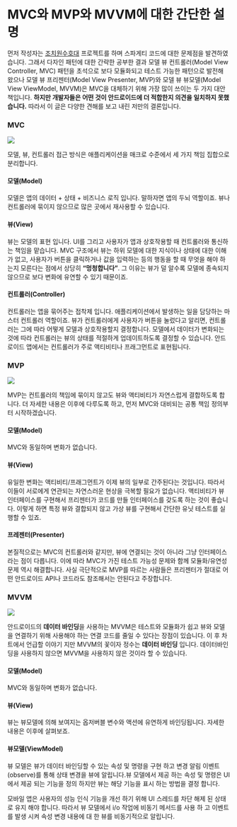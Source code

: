 # MVC와 MVP와 MVVM에 대한 간단한 설명

먼저 작성자는 [조치원수호대](https://github.com/tnvnfdla1214/homemade_guardian) 프로젝트를 하며 스파게티 코드에 대한 문제점을 발견하였습니다. 그래서 다자인 패턴에 대한 간략한 공부한 결과 모델 뷰 컨트롤러(Model View Controller, MVC) 패턴을 초석으로 보다 모듈화되고 테스트 가능한 패턴으로 발전해 왔으나 모델 뷰 프리젠터(Model View Presenter, MVP)와 모델 뷰 뷰모델(Model View ViewModel, MVVM)은 MVC을 대체하기 위해 가장 많이 쓰이는 두 가지 대안책입니다. **하지만 개발자들은 어떤 것이 안드로이드에 더 적합한지 의견을 일치하지 못했습니다.** 따라서 이 글은 다양한 견해를 보고 내린 저만의 결론입니다.

### MVC
<img src="https://user-images.githubusercontent.com/48902047/146139970-e59a72af-4568-48b2-be06-3d7e795372f7.png"></img>

모델, 뷰, 컨트롤러 접근 방식은 애플리케이션을 매크로 수준에서 세 가지 책임 집합으로 분리합니다.

#### 모델(Model)
모델은 앱의 데이터 + 상태 + 비즈니스 로직 입니다. 말하자면 앱의 두뇌 역할이죠. 뷰나 컨트롤러에 묶이지 않으므로 많은 곳에서 재사용할 수 있습니다.

#### 뷰(View)
뷰는 모델의 표현 입니다. UI를 그리고 사용자가 앱과 상호작용할 때 컨트롤러와 통신하는 책임을 맡습니다. MVC 구조에서 뷰는 하위 모델에 대한 지식이나 상태에 대한 이해가 없고, 사용자가 버튼을 클릭하거나 값을 입력하는 등의 행동을 할 때 무엇을 해야 하는지 모른다는 점에서 상당히 **“멍청합니다”**. 그 이유는 뷰가 덜 알수록 모델에 종속되지 않으므로 보다 변화에 유연할 수 있기 때문이죠.

#### 컨트롤러(Controller)
컨트롤러는 앱을 묶어주는 접착제 입니다. 애플리케이션에서 발생하는 일을 담당하는 마스터 컨트롤러 역할이죠. 뷰가 컨트롤러에게 사용자가 버튼을 눌렀다고 알리면, 컨트롤러는 그에 따라 어떻게 모델과 상호작용할지 결정합니다. 모델에서 데이터가 변화되는 것에 따라 컨트롤러는 뷰의 상태를 적절하게 업데이트하도록 결정할 수 있습니다. 안드로이드 앱에서는 컨트롤러가 주로 액티비티나 프래그먼트로 표현됩니다.

### MVP
<img src="https://user-images.githubusercontent.com/48902047/146140357-3cff09fd-c3e6-4af9-bd3b-b54e05beacca.png"></img>

MVP는 컨트롤러의 책임에 묶이지 않고도 뷰와 액티비티가 자연스럽게 결합하도록 합니다. 더 자세한 내용은 이후에 다루도록 하고, 먼저 MVC와 대비되는 공통 책임 정의부터 시작하겠습니다.

#### 모델(Model)
MVC와 동일하며 변화가 없습니다.

#### 뷰(View)
유일한 변화는 액티비티/프래그먼트가 이제 뷰의 일부로 간주된다는 것입니다. 따라서 이들이 서로에게 연관되는 자연스러운 현상을 극복할 필요가 없습니다. 액티비티가 뷰 인터페이스를 구현해서 프리젠터가 코드를 만들 인터페이스를 갖도록 하는 것이 좋습니다. 이렇게 하면 특정 뷰와 결합되지 않고 가상 뷰를 구현해서 간단한 유닛 테스트를 실행할 수 있죠.

#### 프레젠터(Presenter)
본질적으로는 MVC의 컨트롤러와 같지만, 뷰에 연결되는 것이 아니라 그냥 인터페이스라는 점이 다릅니다. 이에 따라 MVC가 가진 테스트 가능성 문제와 함께 모듈화/유연성 문제 역시 해결합니다. 사실 극단적으로 MVP를 따르는 사람들은 프리젠터가 절대로 어떤 안드로이드 API나 코드라도 참조해서는 안된다고 주장합니다.

### MVVM
<img src="https://user-images.githubusercontent.com/48902047/148783883-e4f8e072-2af1-4b58-8f65-f3c8a6121ae0.JPG"></img>

안드로이드의 **데이터 바인딩**을 사용하는 MVVM은 테스트와 모듈화가 쉽고 뷰와 모델을 연결하기 위해 사용해야 하는 연결 코드를 줄일 수 있다는 장점이 있습니다.
이 후 차트에서 언급할 이야기 지만 MVVM의 꽃이자 정수는 **데이터 바인딩** 입니다. 데이터바인딩을 사용하지 않으면 MVVM을 사용하지 않은 것이라 할 수 있습니다. 

#### 모델(Model)
MVC와 동일하며 변화가 없습니다.

#### 뷰(View)
뷰는 뷰모델에 의해 보여지는 옵저버블 변수와 액션에 유연하게 바인딩됩니다. 자세한 내용은 이후에 살펴보죠.

#### 뷰모델(ViewModel)
뷰 모델은 뷰가 데이터 바인딩할 수 있는 속성 및 명령을 구현 하고 변경 알림 이벤트(observe)를 통해 상태 변경을 뷰에 알립니다.뷰 모델에서 제공 하는 속성 및 명령은 UI에서 제공 되는 기능을 정의 하지만 뷰는 해당 기능을 표시 하는 방법을 결정 합니다.

모바일 앱은 사용자의 성능 인식 기능을 개선 하기 위해 UI 스레드를 차단 해제 된 상태로 유지 해야 합니다. 따라서 뷰 모델에서 i/o 작업에 비동기 메서드를 사용 하 고 이벤트를 발생 시켜 속성 변경 내용에 대 한 뷰를 비동기적으로 알립니다.

